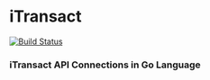 # iTransact
[![Build Status](https://travis-ci.org/hunterlong/iTransact.svg?branch=master)](https://travis-ci.org/hunterlong/iTransact)

### iTransact API Connections in Go Language



